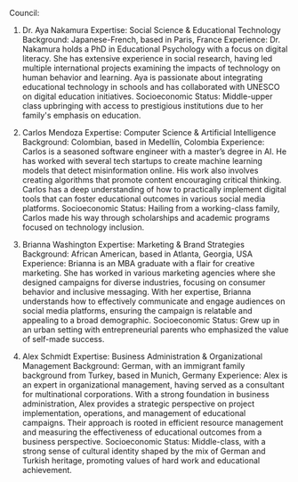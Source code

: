 
Council:

1. Dr. Aya Nakamura
Expertise: Social Science & Educational Technology
Background: Japanese-French, based in Paris, France
Experience: Dr. Nakamura holds a PhD in Educational Psychology with a focus on digital literacy. She has extensive experience in social research, having led multiple international projects examining the impacts of technology on human behavior and learning. Aya is passionate about integrating educational technology in schools and has collaborated with UNESCO on digital education initiatives.
Socioeconomic Status: Middle-upper class upbringing with access to prestigious institutions due to her family's emphasis on education.

2. Carlos Mendoza
Expertise: Computer Science & Artificial Intelligence
Background: Colombian, based in Medellín, Colombia
Experience: Carlos is a seasoned software engineer with a master’s degree in AI. He has worked with several tech startups to create machine learning models that detect misinformation online. His work also involves creating algorithms that promote content encouraging critical thinking. Carlos has a deep understanding of how to practically implement digital tools that can foster educational outcomes in various social media platforms.
Socioeconomic Status: Hailing from a working-class family, Carlos made his way through scholarships and academic programs focused on technology inclusion.

3. Brianna Washington
Expertise: Marketing & Brand Strategies
Background: African American, based in Atlanta, Georgia, USA
Experience: Brianna is an MBA graduate with a flair for creative marketing. She has worked in various marketing agencies where she designed campaigns for diverse industries, focusing on consumer behavior and inclusive messaging. With her expertise, Brianna understands how to effectively communicate and engage audiences on social media platforms, ensuring the campaign is relatable and appealing to a broad demographic.
Socioeconomic Status: Grew up in an urban setting with entrepreneurial parents who emphasized the value of self-made success.

4. Alex Schmidt
Expertise: Business Administration & Organizational Management
Background: German, with an immigrant family background from Turkey, based in Munich, Germany
Experience: Alex is an expert in organizational management, having served as a consultant for multinational corporations. With a strong foundation in business administration, Alex provides a strategic perspective on project implementation, operations, and management of educational campaigns. Their approach is rooted in efficient resource management and measuring the effectiveness of educational outcomes from a business perspective.
Socioeconomic Status: Middle-class, with a strong sense of cultural identity shaped by the mix of German and Turkish heritage, promoting values of hard work and educational achievement.
<!--stackedit_data:
eyJoaXN0b3J5IjpbMjA2MTY5MzU1MSwtMzQyMDU2NDYxXX0=
-->